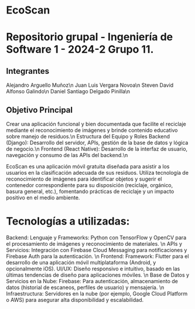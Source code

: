# EcoScan

# Repositorio grupal - Ingeniería de Software 1 - 2024-2 Grupo 11.

## Integrantes
Alejandro Arguello Muñoz\n
Juan Luis Vergara Novoa\n
Steven David Alfonso Galindo\n
Daniel Santiago Delgado Pinilla\n


## Objetivo Principal
Crear una aplicación funcional y bien documentada que facilite el reciclaje mediante el reconocimiento de imágenes y brinde contenido educativo sobre manejo de residuos.\n 
Estructura del Equipo y Roles Backend (Django): Desarrollo del servidor, APIs, gestión de la base de datos y lógica de negocio.\n
Frontend (React Native): Desarrollo de la interfaz de usuario, navegación y consumo de las APIs del backend.\n

EcoScan es una aplicación móvil gratuita diseñada para asistir a los usuarios en la clasificación adecuada de sus residuos. Utiliza tecnología de reconocimiento de imágenes para identificar objetos y sugerir el contenedor correspondiente para su disposición (reciclaje, orgánico, basura general, etc.), fomentando prácticas de reciclaje y un impacto positivo en el medio ambiente.

# Tecnologías a utilizadas: 
Backend: Lenguaje y Frameworks: Python con TensorFlow y OpenCV para el procesamiento de imágenes y reconocimiento de materiales. \n
APIs y Servicios: Integración con Firebase Cloud Messaging para notificaciones y Firebase Auth para la autenticación. \n
Frontend: Framework: Flutter para el desarrollo de una aplicación móvil multiplataforma (Android, y opcionalmente iOS). UI/UX: Diseño responsivo e intuitivo, basado en las últimas tendencias de diseño para aplicaciones móviles. \n
Base de Datos y Servicios en la Nube: Firebase: Para autenticación, almacenamiento de datos (historial de escaneos, perfiles de usuario) y mensajería. \n
Infraestructura: Servidores en la nube (por ejemplo, Google Cloud Platform o AWS) para asegurar alta disponibilidad y escalabilidad.
